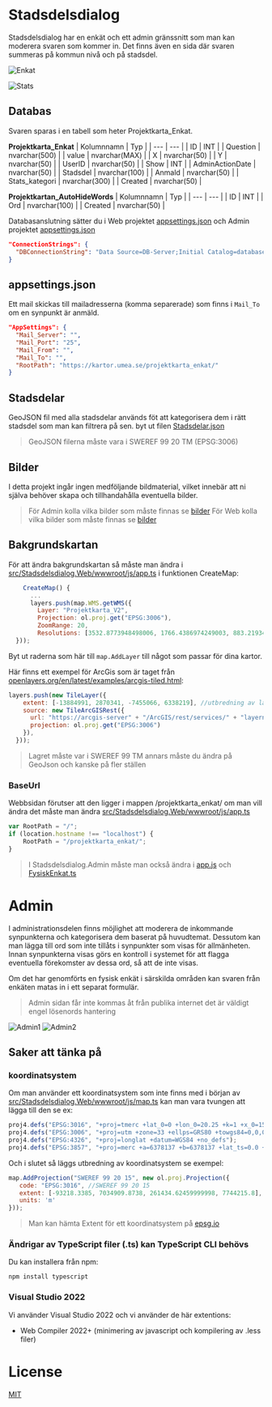﻿# Stadsdelsdialog

Stadsdelsdialog har en enkät och ett admin gränssnitt som man kan moderera svaren som kommer in. Det finns även en sida där svaren summeras på kommun nivå och på stadsdel.

![Enkat](Enkat.png)

![Stats](Stats.png)


## Databas
Svaren sparas i en tabell som heter Projektkarta_Enkat.

__Projektkarta_Enkat__
| Kolumnnamn | Typ |
| --- | --- |
| ID | INT |
| Question | nvarchar(500) |
| value | nvarchar(MAX) |
| X | nvarchar(50) |
| Y | nvarchar(50) |
| UserID | nvarchar(50) |
| Show | INT |
| AdminActionDate | nvarchar(50) |
| Stadsdel | nvarchar(100) |
| Anmald | nvarchar(50) |
| Stats_kategori | nvarchar(300) |
| Created | nvarchar(50) |


__Projektkartan_AutoHideWords__
| Kolumnnamn | Typ |
| --- | --- |
| ID | INT |
| Ord | nvarchar(100) |
| Created | nvarchar(50) |

Databasanslutning sätter du i Web projektet [appsettings.json](/src/Stadsdelsdialog.Web/appsettings.json) och Admin projektet [appsettings.json](/src/Stadsdelsdialog.Admin/appsettings.json)
```json
"ConnectionStrings": {
  "DBConnectionString": "Data Source=DB-Server;Initial Catalog=databasename;Persist Security Info=True;User ID=user;Password=123"
}
```

## appsettings.json
Ett mail skickas till mailadresserna (komma separerade) som finns i `Mail_To` om en synpunkt är anmäld.
```json
"AppSettings": {
  "Mail_Server": "",
  "Mail_Port": "25",
  "Mail_From": "",
  "Mail_To": "",
  "RootPath": "https://kartor.umea.se/projektkarta_enkat/"
}
```

## Stadsdelar
GeoJSON fil med alla stadsdelar används föt att kategorisera dem i rätt stadsdel som man kan filtrera på sen.
byt ut filen [Stadsdelar.json](/src/Stadsdelsdialog.Web/wwwroot/data/Stadsdelar.json")

> GeoJSON filerna måste vara i SWEREF 99 20 TM (EPSG:3006)

## Bilder

I detta projekt ingår ingen medföljande bildmaterial, vilket innebär att ni själva behöver skapa och tillhandahålla eventuella bilder.

>För Admin kolla vilka bilder som måste finnas se [bilder](/src/Stadsdelsdialog.Admin/wwwroot/img/README.md)
>För Web kolla vilka bilder som måste finnas se [bilder](/src/Stadsdelsdialog.Web/wwwroot/img/README.md)
## Bakgrundskartan
För att ändra bakgrundskartan så måste man ändra i [src/Stadsdelsdialog.Web/wwwroot/js/app.ts](/src/Stadsdelsdialog.Web/wwwroot/js/app.ts) i funktionen CreateMap:

```javascript
    CreateMap() {
      ...
      layers.push(map.WMS.getWMS({
        Layer: "Projektkarta_V2",
        Projection: ol.proj.get("EPSG:3006"),
        ZoomRange: 20,
        Resolutions: [3532.8773948498006, 1766.4386974249003, 883.2193487124501, 441.60967435622507, 220.80483717811254, 110.40241858905627, 55.201209294528134, 27.600604647264067, 13.800302323632033, 6.900151161816017, 3.4500755809080084, 1.7250377904540042, 0.8625188952270021, 0.431259447613501, 0.2156297238067505, 0.1078148619033753, 0.0539074309516876, 0.0269537154758438, 0.0134768577379219, 0.006738428868961, 0.0033692144344805]
  }));
```

Byt ut raderna som här till `map.AddLayer` till något som passar för dina kartor.

Här finns ett exempel för ArcGis som är taget från [openlayers.org/en/latest/examples/arcgis-tiled.html](https://openlayers.org/en/latest/examples/arcgis-tiled.html):
```javascript
layers.push(new TileLayer({
    extent: [-13884991, 2870341, -7455066, 6338219], //utbredning av lagret
    source: new TileArcGISRest({
      url: "https://arcgis-server" + "/ArcGIS/rest/services/" + "layername",
      projection: ol.proj.get("EPSG:3006")
    }),
  }));
```
> Lagret måste var i SWEREF 99 TM annars måste du ändra på GeoJson och kanske på fler ställen

### BaseUrl
Webbsidan förutser att den ligger i mappen /projektkarta_enkat/ om man vill ändra det måste man ändra [src/Stadsdelsdialog.Web/wwwroot/js/app.ts](/src/Stadsdelsdialog.Web/wwwroot/js/app.ts)
```javascript
var RootPath = "/";
if (location.hostname !== "localhost") {
    RootPath = "/projektkarta_enkat/";
}
```
>I Stadsdelsdialog.Admin måste man också ändra i [app.js](/src/Stadsdelsdialog.Admin/wwwroot/js/app.ts) och [FysiskEnkat.ts](/src/Stadsdelsdialog.Admin/wwwroot/js/FysiskEnkat.ts)

# Admin
I administrationsdelen finns möjlighet att moderera de inkommande synpunkterna och kategorisera dem baserat på huvudtemat. Dessutom kan man lägga till ord som inte tillåts i synpunkter som visas för allmänheten. Innan synpunkterna visas görs en kontroll i systemet för att flagga eventuella förekomster av dessa ord, så att de inte visas.

Om det har genomförts en fysisk enkät i särskilda områden kan svaren från enkäten matas in i ett separat formulär.

> Admin sidan får inte kommas åt från publika internet det är väldigt engel lösenords hantering
 
![Admin1](Admin1.png)
![Admin2](Admin2.png)

## Saker att tänka på 

### koordinatsystem
Om man använder ett koordinatsystem som inte finns med i början av [src/Stadsdelsdialog.Web/wwwroot/js/map.ts](/src/Stadsdelsdialog.Web/wwwroot/js/site.ts) kan man vara tvungen att lägga till den se ex:
 ```javascript
proj4.defs("EPSG:3016", "+proj=tmerc +lat_0=0 +lon_0=20.25 +k=1 +x_0=150000 +y_0=0 +ellps=GRS80 +towgs84=0,0,0,0,0,0,0 +units=m +no_defs");
proj4.defs("EPSG:3006", "+proj=utm +zone=33 +ellps=GRS80 +towgs84=0,0,0,0,0,0,0 +units=m +no_defs ");
proj4.defs("EPSG:4326", "+proj=longlat +datum=WGS84 +no_defs");
proj4.defs("EPSG:3857", "+proj=merc +a=6378137 +b=6378137 +lat_ts=0.0 +lon_0=0.0 +x_0=0.0 +y_0=0 +k=1.0 +units=m +nadgrids=@null +wktext  +no_defs");
```
Och i slutet så läggs utbredning av koordinatsystem se exempel:
 ```javascript
map.AddProjection("SWEREF 99 20 15", new ol.proj.Projection({
    code: "EPSG:3016", //SWEREF 99 20 15
    extent: [-93218.3385, 7034909.8738, 261434.62459999998, 7744215.8],
    units: 'm'
}));
```
> Man kan hämta Extent för ett koordinatsystem på [epsg.io](https://epsg.io/)

### Ändrigar av TypeScript filer (.ts) kan TypeScript CLI behövs 
Du kan installera från npm:
```
npm install typescript
```

### Visual Studio 2022
Vi använder  Visual Studio 2022 och vi använder de här extentions:
* Web Compiler 2022+ (minimering av javascript och kompilering av .less filer)


# License
[MIT](/LICENSE)